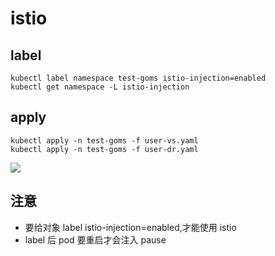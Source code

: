 # istio

## label
```
kubectl label namespace test-goms istio-injection=enabled
kubectl get namespace -L istio-injection
```

## apply

```
kubectl apply -n test-goms -f user-vs.yaml
kubectl apply -n test-goms -f user-dr.yaml
``` 
![](https://raw.githubusercontent.com/aivuca/goms/master/docs/pics/eistio-user-vs-dr.png?token=AQC6BPTQSI4MNNIPIS4ZAA27DJRA2)
## 注意
- 要给对象 label istio-injection=enabled,才能使用 istio
- label 后 pod 要重启才会注入 pause
